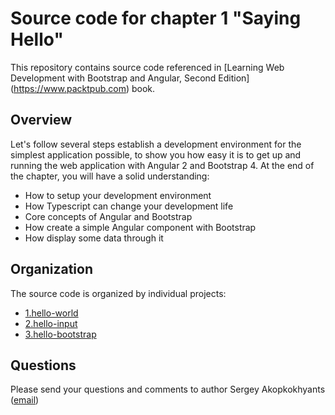 Source code for chapter 1 "Saying Hello" 
====================================================

This repository contains source code referenced in [Learning Web Development with Bootstrap and Angular, Second Edition] (https://www.packtpub.com) book.

## Overview 

Let's follow several steps establish a development environment for the simplest application possible, to show you how easy it is to get up and running the web application with Angular 2 and Bootstrap 4. At the end of the chapter, you will have a solid understanding:
- How to setup your development environment
- How Typescript can change your development life 
- Core concepts of Angular and Bootstrap
- How create a simple Angular component with Bootstrap
- How display some data through it
 
## Organization

The source code is organized by individual projects:
- [1.hello-world](1.hello-world)
- [2.hello-input](2.hello-input)
- [3.hello-bootstrap](3.hello-bootstrap)

## Questions

Please send your questions and comments to author Sergey Akopkokhyants ([email](mailto:akserg@gmail.com))  
